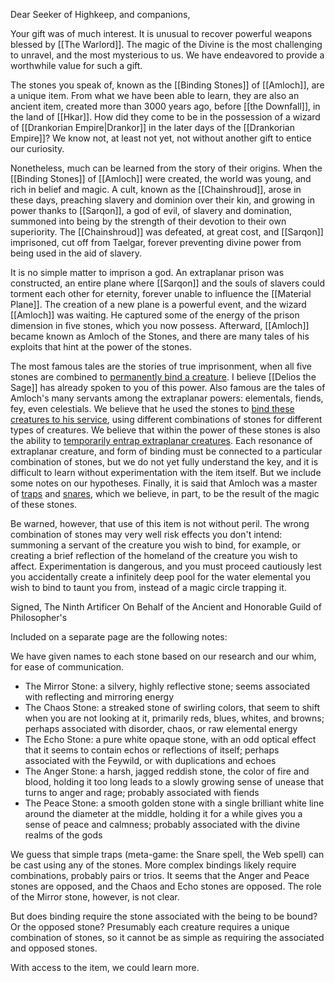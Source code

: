 Dear Seeker of Highkeep, and companions,

Your gift was of much interest. It is unusual to recover powerful weapons blessed by [[The Warlord]]. The magic of the Divine is the most challenging to unravel, and the most mysterious to us. We have endeavored to provide a worthwhile value for such a gift.

The stones you speak of, known as the [[Binding Stones]] of [[Amloch]], are a unique item. From what we have been able to learn, they are also an ancient item, created more than 3000 years ago, before [[the Downfall]], in the land of [[Hkar]]. How did they come to be in the possession of a wizard of [[Drankorian Empire|Drankor]] in the later days of the [[Drankorian Empire]]? We know not, at least not yet, not without another gift to entice our curiosity. 

Nonetheless, much can be learned from the story of their origins. When the [[Binding Stones]] of [[Amloch]] were created, the world was young, and rich in belief and magic. A cult, known as the [[Chainshroud]], arose in these days, preaching slavery and dominion over their kin, and growing in power thanks to [[Sarqon]], a god of evil, of slavery and domination, summoned into being by the strength of their devotion to their own superiority. The [[Chainshroud]] was defeated, at great cost, and [[Sarqon]] imprisoned, cut off from Taelgar, forever preventing divine power from being used in the aid of slavery. 

It is no simple matter to imprison a god. An extraplanar prison was constructed, an entire plane where [[Sarqon]] and the souls of slavers could torment each other for eternity, forever unable to influence the [[Material Plane]]. The creation of a new plane is a powerful event, and the wizard [[Amloch]] was waiting. He captured some of the energy of the prison dimension in five stones, which you now possess. Afterward, [[Amloch]] became known as Amloch of the Stones, and there are many tales of his exploits that hint at the power of the stones. 

The most famous tales are the stories of true imprisonment, when all five stones are combined to [permanently bind a creature](https://www.dndbeyond.com/spells/imprisonment). I believe [[Delios the Sage]] has already spoken to you of this power. Also famous are the tales of Amloch's many servants among the extraplanar powers: elementals, fiends, fey, even celestials. We believe that he used the stones to [bind these creatures to his service](https://www.dndbeyond.com/spells/planar-binding), using different combinations of stones for different types of creatures. We believe that within the power of these stones is also the ability to [temporarily entrap extraplanar creatures](https://www.dndbeyond.com/spells/magic-circle). Each resonance of extraplanar creature, and form of binding must be connected to a particular combination of stones, but we do not yet fully understand the key, and it is difficult to learn without experimentation with the item itself. But we include some notes on our hypotheses. Finally, it is said that Amloch was a master of [traps](https://www.dndbeyond.com/spells/web) and [snares](https://www.dndbeyond.com/spells/snare), which we believe, in part, to be the result of the magic of these stones.

Be warned, however, that use of this item is not without peril. The wrong combination of stones may very well risk effects you don't intend: summoning a servant of the creature you wish to bind, for example, or creating a brief reflection of the homeland of the creature you wish to affect. Experimentation is dangerous, and you must proceed cautiously lest you accidentally create a infinitely deep pool for the water elemental you wish to bind to taunt you from, instead of a magic circle trapping it.

Signed,
The Ninth Artificer
On Behalf of the Ancient and Honorable Guild of Philosopher's

Included on a separate page are the following notes:  
  
We have given names to each stone based on our research and our whim, for ease of communication. 
  
- The Mirror Stone: a silvery, highly reflective stone; seems associated with reflecting and mirroring energy  
- The Chaos Stone: a streaked stone of swirling colors, that seem to shift when you are not looking at it, primarily reds, blues, whites, and browns; perhaps associated with disorder, chaos, or raw elemental energy  
- The Echo Stone: a pure white opaque stone, with an odd optical effect that it seems to contain echos or reflections of itself; perhaps associated with the Feywild, or with duplications and echoes  
- The Anger Stone: a harsh, jagged reddish stone, the color of fire and blood, holding it too long leads to a slowly growing sense of unease that turns to anger and rage; probably associated with fiends  
- The Peace Stone: a smooth golden stone with a single brilliant white line around the diameter at the middle, holding it for a while gives you a sense of peace and calmness; probably associated with the divine realms of the gods  

We guess that simple traps (meta-game: the Snare spell, the Web spell) can be cast using any of the stones. More complex bindings likely require combinations, probably pairs or trios. It seems that the Anger and Peace stones are opposed, and the Chaos and Echo stones are opposed. The role of the Mirror stone, however, is not clear. 

But does binding require the stone associated with the being to be bound? Or the opposed stone? Presumably each creature requires a unique combination of stones, so it cannot be as simple as requiring the associated and opposed stones. 

With access to the item, we could learn more.